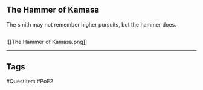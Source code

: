 ## The Hammer of Kamasa
The smith may not remember higher
pursuits, but the hammer does.
## 
![[The Hammer of Kamasa.png]]

---
## Tags
#QuestItem
#PoE2